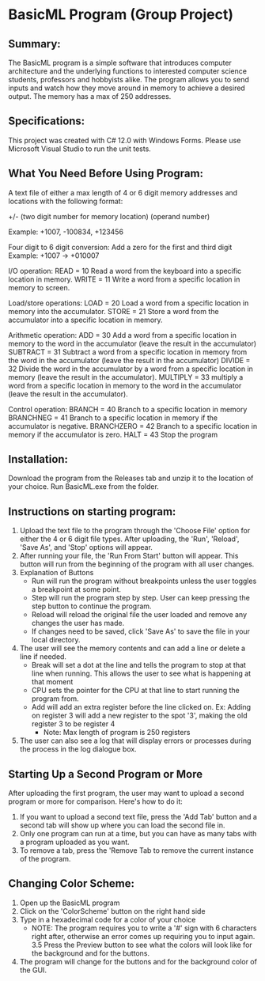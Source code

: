 # BasicML Program (Group Project)

## Summary:
The BasicML program is a simple software that introduces computer architecture and the underlying functions to interested computer science students, professors and hobbyists alike. The program allows you to send inputs and watch how they move around in memory to achieve a desired output. The memory has a max of 250 addresses.

## Specifications: 
This project was created with C# 12.0 with Windows Forms. Please use Microsoft Visual Studio to run the unit tests.

## What You Need Before Using Program:

A text file of either a max length of 4 or 6 digit memory addresses and locations with the following format:

+/- (two digit number for memory location) (operand number)

Example: +1007, -100834, +123456

Four digit to 6 digit conversion: Add a zero for the first and third digit
Example: +1007 -> +010007

I/O operation:
READ = 10 Read a word from the keyboard into a specific location in memory.
WRITE = 11 Write a word from a specific location in memory to screen.

Load/store operations:
LOAD = 20 Load a word from a specific location in memory into the accumulator.
STORE = 21 Store a word from the accumulator into a specific location in memory.

Arithmetic operation:
ADD = 30 Add a word from a specific location in memory to the word in the accumulator (leave the result in the accumulator)
SUBTRACT = 31 Subtract a word from a specific location in memory from the word in the accumulator (leave the result in the accumulator)
DIVIDE = 32 Divide the word in the accumulator by a word from a specific location in memory (leave the result in the accumulator).
MULTIPLY = 33 multiply a word from a specific location in memory to the word in the accumulator (leave the result in the accumulator).

Control operation:
BRANCH = 40 Branch to a specific location in memory
BRANCHNEG = 41 Branch to a specific location in memory if the accumulator is negative.
BRANCHZERO = 42 Branch to a specific location in memory if the accumulator is zero.
HALT = 43 Stop the program

## Installation:
Download the program from the Releases tab and unzip it to the location of your choice. Run BasicML.exe from the folder.

## Instructions on starting program:
1. Upload the text file to the program through the 'Choose File' option for either the 4 or 6 digit file types.
   After uploading, the 'Run', 'Reload', 'Save As', and 'Stop' options will appear.
2. After running your file, the 'Run From Start' button will appear. This button will run from the beginning of the program with all user changes.
3. Explanation of Buttons
    - Run will run the program without breakpoints unless the user toggles a breakpoint at some point.
    - Step will run the program step by step. User can keep pressing the step button to continue the program.
    - Reload will reload the original file the user loaded and remove any changes the user has made.
    - If changes need to be saved, click 'Save As' to save the file in your local directory.
4. The user will see the memory contents and can add a line or delete a line if needed.
    - Break will set a dot at the line and tells the program to stop at that line when running. This allows the user to see what is happening at that moment
    - CPU sets the pointer for the CPU at that line to start running the program from.
    - Add will add an extra register before the line clicked on. Ex: Adding on register 3 will add a new register to the spot '3', making the old register 3 to be register 4
       - Note: Max length of program is 250 registers    
5. The user can also see a log that will display errors or processes during the process in the log dialogue box.

## Starting Up a Second Program or More
After uploading the first program, the user may want to upload a second program or more for comparison. Here's how to do it:

1. If you want to upload a second text file, press the 'Add Tab' button and
     a second tab will show up where you can load the second file in.
3. Only one program can run at a time, but you can have as many tabs with a program uploaded as you want.
4. To remove a tab, press the 'Remove Tab to remove the current instance of the program.

## Changing Color Scheme:
1. Open up the BasicML program
2. Click on the 'ColorScheme' button on the right hand side
3. Type in a hexadecimal code for a color of your choice
     - NOTE: The program requires you to write a '#' sign with 6 characters right after, otherwise an error comes up requiring you to input again.
3.5 Press the Preview button to see what the colors will look like for the background and for the buttons.
4. The program will change for the buttons and for the background color of the GUI.
